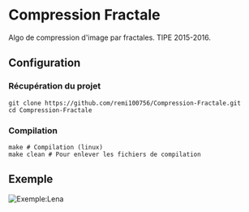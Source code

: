 # Compression Fractale
Algo de compression d'image par fractales. TIPE 2015-2016.

## Configuration

### Récupération du projet
```shell
git clone https://github.com/remi100756/Compression-Fractale.git
cd Compression-Fractale
```

### Compilation
```shell
make # Compilation (linux)
make clean # Pour enlever les fichiers de compilation
```

## Exemple

![Exemple:Lena](https://raw.githubusercontent.com/remi100756/Compression-Fractale/master/lena.gif)
